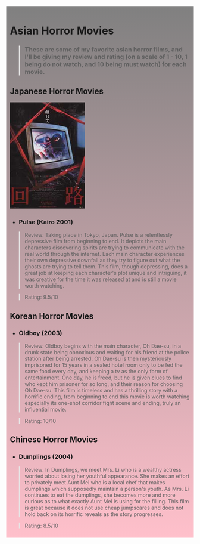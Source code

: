 <div style="background: linear-gradient(to bottom, gray, pink); padding: 10px;">

# Asian Horror Movies

> ### These are some of my favorite asian horror films, and I'll be giving my review and rating (on a scale of 1 - 10, 1 being do not watch, and 10 being must watch) for each movie.

## Japanese Horror Movies

![Pulse Film Cover](./src/images/Kairo_Japanese_film_poster.jpg)

- ### Pulse (Kairo 2001)

> Review: Taking place in Tokyo, Japan. Pulse is a relentlessly depressive film from beginning to end. It depicts the main characters discovering spirits are trying to communicate with the real world through the internet. Each main character experiences their own depressive downfall as they try to figure out what the ghosts are trying to tell them. This film, though depressing, does a great job at keeping each character's plot unique and intriguing, it was creative for the time it was released at and is still a movie worth watching.

> Rating: 9.5/10

## Korean Horror Movies

- ### Oldboy (2003)

> Review: Oldboy begins with the main character, Oh Dae-su, in a drunk state being obnoxious and waiting for his friend at the police station after being arrested. Oh Dae-su is then mysteriously imprisoned for 15 years in a sealed hotel room only to be fed the same food every day, and keeping a tv as the only form of entertainment. One day, he is freed, but he is given clues to find who kept him prisoner for so long, and their reason for choosing Oh Dae-su. This film is timeless and has a thrilling story with a horrific ending, from beginning to end this movie is worth watching especially its one-shot corridor fight scene and ending, truly an influential movie.

> Rating: 10/10

## Chinese Horror Movies

- ### Dumplings (2004)

> Review: In Dumplings, we meet Mrs. Li who is a wealthy actress worried about losing her youthful appearance. She makes an effort to privately meet Aunt Mei who is a local chef that makes dumplings which supposedly maintain a person's youth. As Mrs. Li continues to eat the dumplings, she becomes more and more curious as to what exactly Aunt Mei is using for the filling. This film is great because it does not use cheap jumpscares and does not hold back on its horrific reveals as the story progresses. 

> Rating: 8.5/10
</div>